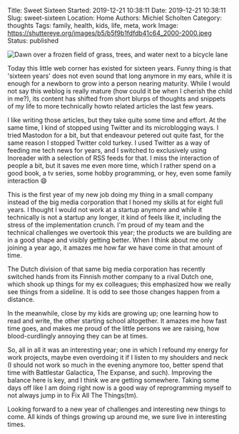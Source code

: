 Title: Sweet Sixteen
Started: 2019-12-21 10:38:11
Date: 2019-12-21 10:38:11
Slug: sweet-sixteen
Location: Home
Authors: Michiel Scholten
Category: thoughts
Tags: family, health, kids, life, meta, work
Image: https://shuttereye.org/images/b5/b5f9b1fdfdb41c64_2000-2000.jpeg
Status: published

![Dawn over a frozen field of grass, trees, and water next to a bicycle lane](https://shuttereye.org/images/b5/b5f9b1fdfdb41c64_2000-2000.jpeg)

Today this little web corner has existed for sixteen years. Funny thing is that 'sixteen years' does not even sound that long anymore in my ears, while it is enough for a newborn to grow into a person nearing maturity. While I would not say this weblog is really mature (how could it be when I cherish the child in me?), its content has shifted from short blurps of thoughts and snippets of my life to more technically howto related articles the last few years.

I like writing those articles, but they take quite some time and effort. At the same time, I kind of stopped using Twitter and its microblogging ways. I tried Mastodon for a bit, but that endeavour petered out quite fast, for the same reason I stopped Twitter cold turkey. I used Twitter as a way of feeding me tech news for years, and I switched to exclusively using Inoreader with a selection of RSS feeds for that. I miss the interaction of people a bit, but it saves me even more time, which I rather spend on a good book, a tv series, some hobby programming, or hey, even some family interaction 😄

This is the first year of my new job doing my thing in a small company instead of the big media corporation that I honed my skills at for eight full years. I thought I would not work at a startup anymore and while it technically is not a startup any longer, it kind of feels like it, including the stress of the implementation crunch. I'm proud of my team and the technical challenges we overtook this year; the products we are building are in a good shape and visibly getting better. When I think about me only joining a year ago, it amazes me how far we have come in that amount of time.

The Dutch division of that same big media corporation has recently switched hands from its Finnish mother company to a rival Dutch one, which shook up things for my ex colleagues; this emphasized how we really see things from a sideline. It is odd to see those changes happen from a distance.

In the meanwhile, close by my kids are growing up; one learning how to read and write, the other starting school altogether. It amazes me how fast time goes, and makes me proud of the little persons we are raising, how blood-curdlingly annoying they can be at times.

So, all in all it was an interesting year; one in which I refound my energy for work projects, maybe even overdoing it if I listen to my shoulders and neck (I should not work so much in the evening anymore too, better spend that time with Battlestar Galactica, The Expanse, and such). Improving the balance here is key, and I think we are getting somewhere. Taking some days off like I am doing right now is a good way of reprogramming myself to not always jump in to Fix All The Things(tm).

Looking forward to a new year of challenges and interesting new things to come. All kinds of things growing up around me, we sure live in interesting times.
